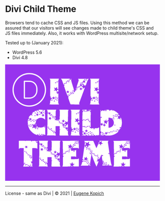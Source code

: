 # Divi Child Theme

Browsers tend to cache CSS and JS files. Using this method we can be assured that our visitors will see changes made to child theme's CSS and JS files immediately. Also, it works with WordPress multisite/network setup.

Tested up to (January 2021):

- WordPress 5.6
- Divi 4.8

![Divi Child Theme](screenshot.png "Divi Child Theme")

---

License - same as Divi | © 2021 | [Eugene Kopich](https://twitter.com/web2033)